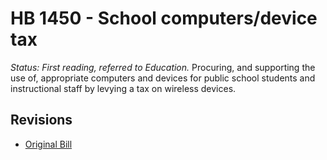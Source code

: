 # HB 1450 - School computers/device tax
*Status: First reading, referred to Education.*
Procuring, and supporting the use of, appropriate computers and devices for public school students and instructional staff by levying a tax on wireless devices.

## Revisions
* [Original Bill](1/)
